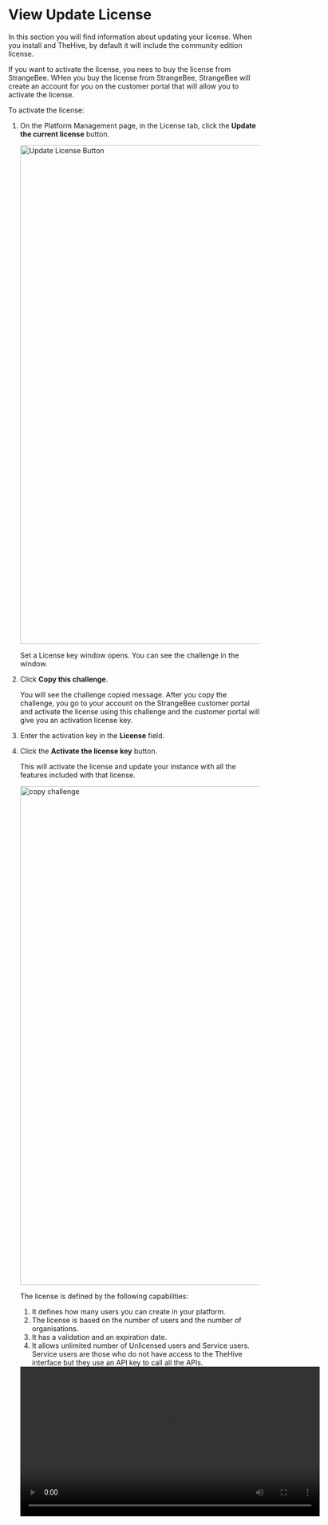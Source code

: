 # View Update License

In this section you will find information about updating your license.
When you install and TheHive, by default it will include the community edition license. 

If you want to activate the license, you nees to buy the license from StrangeBee. WHen you buy the license from StrangeBee, StrangeBee will create an account for you on the customer portal that will allow you to activate the license.

To activate the license:

1. On the Platform Management page, in the License tab, click the **Update the current license** button.

    <img src="../images/update-license-button.png" alt="Update License Button" width="1000" height="1000"/>

    Set a License key window opens. You can see the challenge in the window.
   
1. Click **Copy this challenge**.

    You will see the challenge copied message.
    After you copy the challenge, you go to your account on the StrangeBee customer portal and activate the license using this challenge and the customer portal will give you an activation license key.

1. Enter the activation key in the **License** field.
1. Click the **Activate the license key** button.

    This will activate the license and update your instance with all the features included with that license.

    <img src="../images/copy-challenge.png" alt="copy challenge" width="1000" height="1000"/>

    The license is defined by the following capabilities:

    1. It defines how many users you can create in your platform. 
    1. The license is based on the number of users and the number of organisations.
    1. It has a validation and an expiration date.
    1. It allows unlimited number of Unlicensed users and Service users. Service users are those who do not have access to the TheHive interface but they use an API key to call all the APIs.

    <video width="600" controls>
        <source id=mp4 src="../images/activate-license.mp4" type="video/mp4">
    </video>